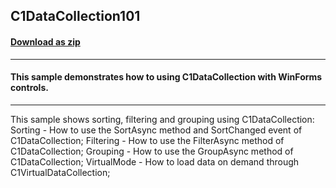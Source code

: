 ## C1DataCollection101
#### [Download as zip](https://minhaskamal.github.io/DownGit/#/home?url=https://github.com/GrapeCity/ComponentOne-WinForms-Samples/tree/master/NetFramework\DataCollection\CS\C1DataCollection101)
____
#### This sample demonstrates how to using C1DataCollection with WinForms controls.
____
This sample shows sorting, filtering and grouping using C1DataCollection: Sorting - How to use the SortAsync method and SortChanged event of C1DataCollection; Filtering - How to use the FilterAsync method of C1DataCollection; Grouping - How to use the GroupAsync method of C1DataCollection; VirtualMode - How to load data on demand through C1VirtualDataCollection; 